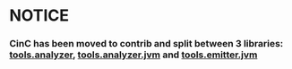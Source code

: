 # NOTICE
### CinC has been moved to contrib and split between 3 libraries: [tools.analyzer](https://github.com/clojure/tools.analyzer), [tools.analyzer.jvm](https://github.com/clojure/tools.analyzer.jvm) and [tools.emitter.jvm](https://github.com/clojure/tools.emitter.jvm)


